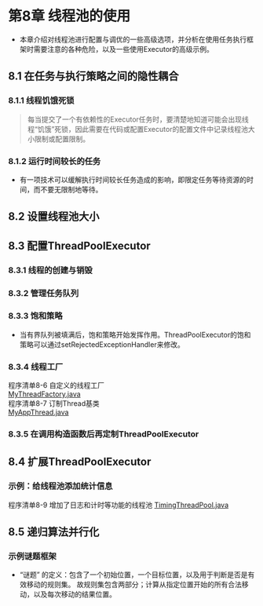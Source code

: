 # 第8章 线程池的使用
* 本章介绍对线程池进行配置与调优的一些高级选项，并分析在使用任务执行框架时需要注意的各种危险，以及一些使用Executor的高级示例。

## 8.1 在任务与执行策略之间的隐性耦合
### 8.1.1 线程饥饿死锁
>每当提交了一个有依赖性的Executor任务时，要清楚地知道可能会出现线程“饥饿”死锁，因此需要在代码或配置Executor的配置文件中记录线程池大小限制或配置限制。
### 8.1.2 运行时间较长的任务
* 有一项技术可以缓解执行时间较长任务造成的影响，即限定任务等待资源的时间，而不要无限制地等待。

## 8.2 设置线程池大小


## 8.3 配置ThreadPoolExecutor
### 8.3.1 线程的创建与销毁
### 8.3.2 管理任务队列
### 8.3.3 饱和策略
* 当有界队列被填满后，饱和策略开始发挥作用。ThreadPoolExecutor的饱和策略可以通过setRejectedExceptionHandler来修改。
### 8.3.4 线程工厂
程序清单8-6 自定义的线程工厂  
[MyThreadFactory.java](<https://github.com/BenYu2021/JavaConcurrencyInPracticeReadingNotes/blob/main/src/main/java/ch08/MyThreadFactory.java>)  
程序清单8-7 订制Thread基类  
[MyAppThread.java](<https://github.com/BenYu2021/JavaConcurrencyInPracticeReadingNotes/blob/main/src/main/java/ch08/MyAppThread.java>)  

### 8.3.5 在调用构造函数后再定制ThreadPoolExecutor

## 8.4 扩展ThreadPoolExecutor
### 示例：给线程池添加统计信息
程序清单8-9 增加了日志和计时等功能的线程池
[TimingThreadPool.java](<https://github.com/BenYu2021/JavaConcurrencyInPracticeReadingNotes/blob/main/src/main/java/ch08/TimingThreadPool.java>)  

## 8.5 递归算法并行化
### 示例谜题框架
* “谜题” 的定义：包含了一个初始位置，一个目标位置，以及用于判断是否是有效移动的规则集。
    故规则集包含两部分；计算从指定位置开始的所有合法移动，以及每次移动的结果位置。